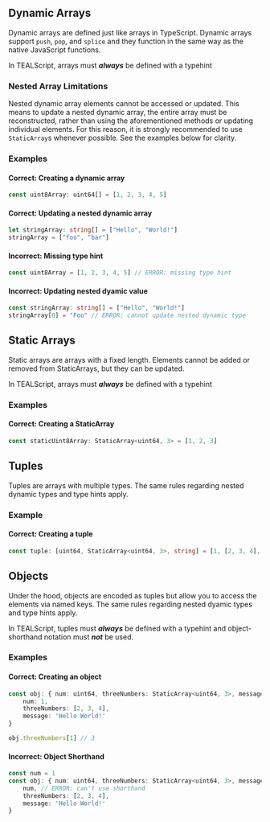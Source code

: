 ## Dynamic Arrays

Dynamic arrays are defined just like arrays in TypeScript. Dynamic arrays support `push`, `pop`, and `splice` and they function in the same way as the native JavaScript functions.

In TEALScript, arrays must ***always*** be defined with a typehint

### Nested Array Limitations

Nested dynamic array elements cannot be accessed or updated. This means to update a nested dynamic array, the entire array must be reconstructed, rather than using the aforementioned methods or updating individual elements. For this reason, it is strongly recommended to use `StaticArray`s whenever possible. See the examples below for clarity. 

### Examples

#### Correct: Creating a dynamic array
```ts
const uint8Array: uint64[] = [1, 2, 3, 4, 5]
```

#### Correct: Updating a nested dynamic array
```ts
let stringArray: string[] = ["Hello", "World!"]
stringArray = ["foo", "bar"]
```

#### Incorrect: Missing type hint
```ts
const uint8Array = [1, 2, 3, 4, 5] // ERROR: missing type hint
```

#### Incorrect: Updating nested dyamic value
```ts
const stringArray: string[] = ["Hello", "World!"]
stringArray[0] = "Foo" // ERROR: cannot update nested dynamic type
```

## Static Arrays
Static arrays are arrays with a fixed length. Elements cannot be added or removed from StaticArrays, but they can be updated.

In TEALScript, arrays must ***always*** be defined with a typehint

### Examples

#### Correct: Creating a StaticArray
```ts
const staticUint8Array: StaticArray<uint64, 3> = [1, 2, 3]
```

## Tuples

Tuples are arrays with multiple types. The same rules regarding nested dynamic types and type hints apply.

### Example

#### Correct: Creating a tuple
```ts
const tuple: [uint64, StaticArray<uint64, 3>, string] = [1, [2, 3, 4], 'Hello World!']
```


## Objects

Under the hood, objects are encoded as tuples but allow you to access the elements via named keys. The same rules regarding nested dyamic types and type hints apply. 

In TEALScript, tuples must ***always*** be defined with a typehint and object-shorthand notation must ***not*** be used.

### Examples
#### Correct: Creating an object
```ts
const obj: { num: uint64, threeNumbers: StaticArray<uint64, 3>, message: string } = {
    num: 1, 
    threeNumbers: [2, 3, 4], 
    message: 'Hello World!'
}

obj.threeNumbers[1] // 3 
```

#### Incorrect: Object Shorthand
```ts
const num = 1
const obj: { num: uint64, threeNumbers: StaticArray<uint64, 3>, message: string } = {
    num, // ERROR: can't use shorthand
    threeNumbers: [2, 3, 4], 
    message: 'Hello World!'
}
```